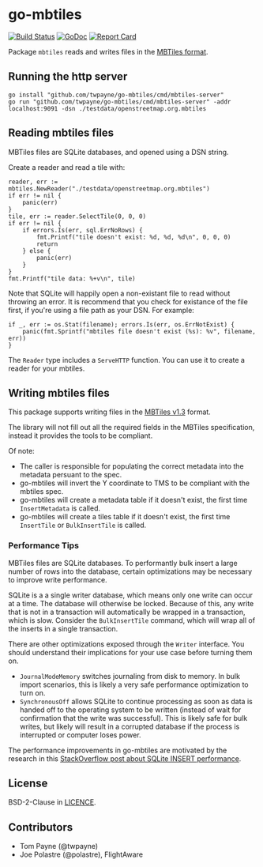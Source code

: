 # go-mbtiles

[![Build
Status](https://travis-ci.org/twpayne/go-mbtiles.svg?branch=master)](https://travis-ci.org/twpayne/go-mbtiles)
[![GoDoc](https://godoc.org/github.com/twpayne/go-mbtiles?status.svg)](https://godoc.org/github.com/twpayne/go-mbtiles)
[![Report
Card](https://goreportcard.com/badge/github.com/twpayne/go-mbtiles)](https://goreportcard.com/report/github.com/twpayne/go-mbtiles)

Package `mbtiles` reads and writes files in the [MBTiles
format](https://github.com/mapbox/mbtiles-spec).

## Running the http server

```
go install "github.com/twpayne/go-mbtiles/cmd/mbtiles-server"
go run "github.com/twpayne/go-mbtiles/cmd/mbtiles-server" -addr localhost:9091 -dsn ./testdata/openstreetmap.org.mbtiles
```

## Reading mbtiles files

MBTiles files are SQLite databases, and opened using a DSN string.

Create a reader and read a tile with:

```golang
reader, err := mbtiles.NewReader("./testdata/openstreetmap.org.mbtiles")
if err != nil {
	panic(err)
}
tile, err := reader.SelectTile(0, 0, 0)
if err != nil {
	if errors.Is(err, sql.ErrNoRows) {
		fmt.Printf("tile doesn't exist: %d, %d, %d\n", 0, 0, 0)
		return
	} else {
		panic(err)
	}
}
fmt.Printf("tile data: %+v\n", tile)
```

Note that SQLite will happily open a non-existant file to read without
throwing an error. It is recommend that you check for existance of the file
first, if you're using a file path as your DSN. For example:

```golang
if _, err := os.Stat(filename); errors.Is(err, os.ErrNotExist) {
	panic(fmt.Sprintf("mbtiles file doesn't exist (%s): %v", filename, err))
}
```

The `Reader` type includes a `ServeHTTP` function. You can use it to create a
reader for your mbtiles.

## Writing mbtiles files

This package supports writing files in the [MBTiles
v1.3](https://github.com/mapbox/mbtiles-spec/blob/master/1.3/spec.md) format.

The library will not fill out all the required fields in the MBTiles
specification, instead it provides the tools to be compliant.

Of note:
* The caller is responsible for populating the correct metadata into the
  metadata persuant to the spec.
* go-mbtiles will invert the Y coordinate to TMS to be compliant with the
  mbtiles spec.
* go-mbtiles will create a metadata table if it doesn't exist, the first time
  `InsertMetadata` is called.
* go-mbtiles will create a tiles table if it doesn't exist, the first time
  `InsertTile` or `BulkInsertTile` is called.


### Performance Tips

MBTiles files are SQLite databases. To performantly bulk insert a large number
of rows into the database, certain optimizations may be necessary to improve
write performance.

SQLite is a a single writer database, which means only one write can occur at
a time. The database will otherwise be locked. Because of this, any write that
is not in a transaction will automatically be wrapped in a transaction, which
is slow. Consider the `BulkInsertTile` command, which will wrap all of the
inserts in a single transaction.

There are other optimizations exposed through the `Writer` interface. You
should understand their implications for your use case before turning them on.
* `JournalModeMemory` switches journaling from disk to memory. In bulk import
  scenarios, this is likely a very safe performance optimization to turn on.
* `SynchronousOff` allows SQLite to continue processing as soon as data is
  handed off to the operating system to be written (instead of wait for
  confirmation that the write was successful). This is likely safe for bulk
  writes, but likely will result in a corrupted database if the process is
  interrupted or computer loses power.

The performance improvements in go-mbtiles are motivated by the research in
this [StackOverflow post about SQLite INSERT
performance](https://stackoverflow.com/questions/1711631/improve-insert-per-second-performance-of-sqlite).

## License

BSD-2-Clause in [LICENCE](./LICENSE).

## Contributors
* Tom Payne (@twpayne)
* Joe Polastre (@polastre), FlightAware
